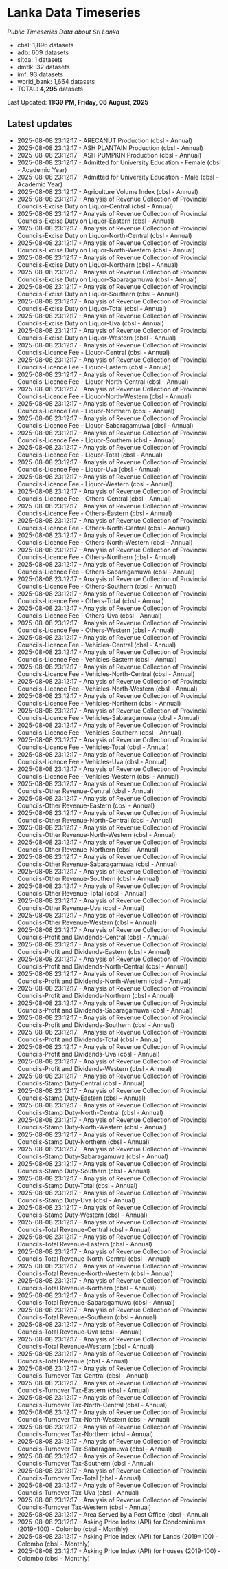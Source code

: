 # Lanka Data Timeseries
*Public Timeseries Data about Sri Lanka*

* cbsl: 1,896 datasets
* adb: 609 datasets
* sltda: 1 datasets
* dmtlk: 32 datasets
* imf: 93 datasets
* world_bank: 1,664 datasets
* TOTAL: **4,295** datasets

Last Updated: **11:39 PM, Friday, 08 August, 2025**

## Latest updates

* 2025-08-08 23:12:17 - ARECANUT Production (cbsl - Annual)
* 2025-08-08 23:12:17 - ASH PLANTAIN Production (cbsl - Annual)
* 2025-08-08 23:12:17 - ASH PUMPKIN Production (cbsl - Annual)
* 2025-08-08 23:12:17 - Admitted for University Education - Female (cbsl - Academic Year)
* 2025-08-08 23:12:17 - Admitted for University Education - Male (cbsl - Academic Year)
* 2025-08-08 23:12:17 - Agriculture Volume Index (cbsl - Annual)
* 2025-08-08 23:12:17 - Analysis of Revenue Collection of Provincial Councils-Excise Duty on Liquor-Central (cbsl - Annual)
* 2025-08-08 23:12:17 - Analysis of Revenue Collection of Provincial Councils-Excise Duty on Liquor-Eastern (cbsl - Annual)
* 2025-08-08 23:12:17 - Analysis of Revenue Collection of Provincial Councils-Excise Duty on Liquor-North-Central (cbsl - Annual)
* 2025-08-08 23:12:17 - Analysis of Revenue Collection of Provincial Councils-Excise Duty on Liquor-North-Western (cbsl - Annual)
* 2025-08-08 23:12:17 - Analysis of Revenue Collection of Provincial Councils-Excise Duty on Liquor-Northern (cbsl - Annual)
* 2025-08-08 23:12:17 - Analysis of Revenue Collection of Provincial Councils-Excise Duty on Liquor-Sabaragamuwa (cbsl - Annual)
* 2025-08-08 23:12:17 - Analysis of Revenue Collection of Provincial Councils-Excise Duty on Liquor-Southern (cbsl - Annual)
* 2025-08-08 23:12:17 - Analysis of Revenue Collection of Provincial Councils-Excise Duty on Liquor-Total (cbsl - Annual)
* 2025-08-08 23:12:17 - Analysis of Revenue Collection of Provincial Councils-Excise Duty on Liquor-Uva (cbsl - Annual)
* 2025-08-08 23:12:17 - Analysis of Revenue Collection of Provincial Councils-Excise Duty on Liquor-Western (cbsl - Annual)
* 2025-08-08 23:12:17 - Analysis of Revenue Collection of Provincial Councils-Licence Fee - Liquor-Central (cbsl - Annual)
* 2025-08-08 23:12:17 - Analysis of Revenue Collection of Provincial Councils-Licence Fee - Liquor-Eastern (cbsl - Annual)
* 2025-08-08 23:12:17 - Analysis of Revenue Collection of Provincial Councils-Licence Fee - Liquor-North-Central (cbsl - Annual)
* 2025-08-08 23:12:17 - Analysis of Revenue Collection of Provincial Councils-Licence Fee - Liquor-North-Western (cbsl - Annual)
* 2025-08-08 23:12:17 - Analysis of Revenue Collection of Provincial Councils-Licence Fee - Liquor-Northern (cbsl - Annual)
* 2025-08-08 23:12:17 - Analysis of Revenue Collection of Provincial Councils-Licence Fee - Liquor-Sabaragamuwa (cbsl - Annual)
* 2025-08-08 23:12:17 - Analysis of Revenue Collection of Provincial Councils-Licence Fee - Liquor-Southern (cbsl - Annual)
* 2025-08-08 23:12:17 - Analysis of Revenue Collection of Provincial Councils-Licence Fee - Liquor-Total (cbsl - Annual)
* 2025-08-08 23:12:17 - Analysis of Revenue Collection of Provincial Councils-Licence Fee - Liquor-Uva (cbsl - Annual)
* 2025-08-08 23:12:17 - Analysis of Revenue Collection of Provincial Councils-Licence Fee - Liquor-Western (cbsl - Annual)
* 2025-08-08 23:12:17 - Analysis of Revenue Collection of Provincial Councils-Licence Fee - Others-Central (cbsl - Annual)
* 2025-08-08 23:12:17 - Analysis of Revenue Collection of Provincial Councils-Licence Fee - Others-Eastern (cbsl - Annual)
* 2025-08-08 23:12:17 - Analysis of Revenue Collection of Provincial Councils-Licence Fee - Others-North-Central (cbsl - Annual)
* 2025-08-08 23:12:17 - Analysis of Revenue Collection of Provincial Councils-Licence Fee - Others-North-Western (cbsl - Annual)
* 2025-08-08 23:12:17 - Analysis of Revenue Collection of Provincial Councils-Licence Fee - Others-Northern (cbsl - Annual)
* 2025-08-08 23:12:17 - Analysis of Revenue Collection of Provincial Councils-Licence Fee - Others-Sabaragamuwa (cbsl - Annual)
* 2025-08-08 23:12:17 - Analysis of Revenue Collection of Provincial Councils-Licence Fee - Others-Southern (cbsl - Annual)
* 2025-08-08 23:12:17 - Analysis of Revenue Collection of Provincial Councils-Licence Fee - Others-Total (cbsl - Annual)
* 2025-08-08 23:12:17 - Analysis of Revenue Collection of Provincial Councils-Licence Fee - Others-Uva (cbsl - Annual)
* 2025-08-08 23:12:17 - Analysis of Revenue Collection of Provincial Councils-Licence Fee - Others-Western (cbsl - Annual)
* 2025-08-08 23:12:17 - Analysis of Revenue Collection of Provincial Councils-Licence Fee - Vehicles-Central (cbsl - Annual)
* 2025-08-08 23:12:17 - Analysis of Revenue Collection of Provincial Councils-Licence Fee - Vehicles-Eastern (cbsl - Annual)
* 2025-08-08 23:12:17 - Analysis of Revenue Collection of Provincial Councils-Licence Fee - Vehicles-North-Central (cbsl - Annual)
* 2025-08-08 23:12:17 - Analysis of Revenue Collection of Provincial Councils-Licence Fee - Vehicles-North-Western (cbsl - Annual)
* 2025-08-08 23:12:17 - Analysis of Revenue Collection of Provincial Councils-Licence Fee - Vehicles-Northern (cbsl - Annual)
* 2025-08-08 23:12:17 - Analysis of Revenue Collection of Provincial Councils-Licence Fee - Vehicles-Sabaragamuwa (cbsl - Annual)
* 2025-08-08 23:12:17 - Analysis of Revenue Collection of Provincial Councils-Licence Fee - Vehicles-Southern (cbsl - Annual)
* 2025-08-08 23:12:17 - Analysis of Revenue Collection of Provincial Councils-Licence Fee - Vehicles-Total (cbsl - Annual)
* 2025-08-08 23:12:17 - Analysis of Revenue Collection of Provincial Councils-Licence Fee - Vehicles-Uva (cbsl - Annual)
* 2025-08-08 23:12:17 - Analysis of Revenue Collection of Provincial Councils-Licence Fee - Vehicles-Western (cbsl - Annual)
* 2025-08-08 23:12:17 - Analysis of Revenue Collection of Provincial Councils-Other Revenue-Central (cbsl - Annual)
* 2025-08-08 23:12:17 - Analysis of Revenue Collection of Provincial Councils-Other Revenue-Eastern (cbsl - Annual)
* 2025-08-08 23:12:17 - Analysis of Revenue Collection of Provincial Councils-Other Revenue-North-Central (cbsl - Annual)
* 2025-08-08 23:12:17 - Analysis of Revenue Collection of Provincial Councils-Other Revenue-North-Western (cbsl - Annual)
* 2025-08-08 23:12:17 - Analysis of Revenue Collection of Provincial Councils-Other Revenue-Northern (cbsl - Annual)
* 2025-08-08 23:12:17 - Analysis of Revenue Collection of Provincial Councils-Other Revenue-Sabaragamuwa (cbsl - Annual)
* 2025-08-08 23:12:17 - Analysis of Revenue Collection of Provincial Councils-Other Revenue-Southern (cbsl - Annual)
* 2025-08-08 23:12:17 - Analysis of Revenue Collection of Provincial Councils-Other Revenue-Total (cbsl - Annual)
* 2025-08-08 23:12:17 - Analysis of Revenue Collection of Provincial Councils-Other Revenue-Uva (cbsl - Annual)
* 2025-08-08 23:12:17 - Analysis of Revenue Collection of Provincial Councils-Other Revenue-Western (cbsl - Annual)
* 2025-08-08 23:12:17 - Analysis of Revenue Collection of Provincial Councils-Profit and Dividends-Central (cbsl - Annual)
* 2025-08-08 23:12:17 - Analysis of Revenue Collection of Provincial Councils-Profit and Dividends-Eastern (cbsl - Annual)
* 2025-08-08 23:12:17 - Analysis of Revenue Collection of Provincial Councils-Profit and Dividends-North-Central (cbsl - Annual)
* 2025-08-08 23:12:17 - Analysis of Revenue Collection of Provincial Councils-Profit and Dividends-North-Western (cbsl - Annual)
* 2025-08-08 23:12:17 - Analysis of Revenue Collection of Provincial Councils-Profit and Dividends-Northern (cbsl - Annual)
* 2025-08-08 23:12:17 - Analysis of Revenue Collection of Provincial Councils-Profit and Dividends-Sabaragamuwa (cbsl - Annual)
* 2025-08-08 23:12:17 - Analysis of Revenue Collection of Provincial Councils-Profit and Dividends-Southern (cbsl - Annual)
* 2025-08-08 23:12:17 - Analysis of Revenue Collection of Provincial Councils-Profit and Dividends-Total (cbsl - Annual)
* 2025-08-08 23:12:17 - Analysis of Revenue Collection of Provincial Councils-Profit and Dividends-Uva (cbsl - Annual)
* 2025-08-08 23:12:17 - Analysis of Revenue Collection of Provincial Councils-Profit and Dividends-Western (cbsl - Annual)
* 2025-08-08 23:12:17 - Analysis of Revenue Collection of Provincial Councils-Stamp Duty-Central (cbsl - Annual)
* 2025-08-08 23:12:17 - Analysis of Revenue Collection of Provincial Councils-Stamp Duty-Eastern (cbsl - Annual)
* 2025-08-08 23:12:17 - Analysis of Revenue Collection of Provincial Councils-Stamp Duty-North-Central (cbsl - Annual)
* 2025-08-08 23:12:17 - Analysis of Revenue Collection of Provincial Councils-Stamp Duty-North-Western (cbsl - Annual)
* 2025-08-08 23:12:17 - Analysis of Revenue Collection of Provincial Councils-Stamp Duty-Northern (cbsl - Annual)
* 2025-08-08 23:12:17 - Analysis of Revenue Collection of Provincial Councils-Stamp Duty-Sabaragamuwa (cbsl - Annual)
* 2025-08-08 23:12:17 - Analysis of Revenue Collection of Provincial Councils-Stamp Duty-Southern (cbsl - Annual)
* 2025-08-08 23:12:17 - Analysis of Revenue Collection of Provincial Councils-Stamp Duty-Total (cbsl - Annual)
* 2025-08-08 23:12:17 - Analysis of Revenue Collection of Provincial Councils-Stamp Duty-Uva (cbsl - Annual)
* 2025-08-08 23:12:17 - Analysis of Revenue Collection of Provincial Councils-Stamp Duty-Western (cbsl - Annual)
* 2025-08-08 23:12:17 - Analysis of Revenue Collection of Provincial Councils-Total Revenue-Central (cbsl - Annual)
* 2025-08-08 23:12:17 - Analysis of Revenue Collection of Provincial Councils-Total Revenue-Eastern (cbsl - Annual)
* 2025-08-08 23:12:17 - Analysis of Revenue Collection of Provincial Councils-Total Revenue-North-Central (cbsl - Annual)
* 2025-08-08 23:12:17 - Analysis of Revenue Collection of Provincial Councils-Total Revenue-North-Western (cbsl - Annual)
* 2025-08-08 23:12:17 - Analysis of Revenue Collection of Provincial Councils-Total Revenue-Northern (cbsl - Annual)
* 2025-08-08 23:12:17 - Analysis of Revenue Collection of Provincial Councils-Total Revenue-Sabaragamuwa (cbsl - Annual)
* 2025-08-08 23:12:17 - Analysis of Revenue Collection of Provincial Councils-Total Revenue-Southern (cbsl - Annual)
* 2025-08-08 23:12:17 - Analysis of Revenue Collection of Provincial Councils-Total Revenue-Uva (cbsl - Annual)
* 2025-08-08 23:12:17 - Analysis of Revenue Collection of Provincial Councils-Total Revenue-Western (cbsl - Annual)
* 2025-08-08 23:12:17 - Analysis of Revenue Collection of Provincial Councils-Total Revenue (cbsl - Annual)
* 2025-08-08 23:12:17 - Analysis of Revenue Collection of Provincial Councils-Turnover Tax-Central (cbsl - Annual)
* 2025-08-08 23:12:17 - Analysis of Revenue Collection of Provincial Councils-Turnover Tax-Eastern (cbsl - Annual)
* 2025-08-08 23:12:17 - Analysis of Revenue Collection of Provincial Councils-Turnover Tax-North-Central (cbsl - Annual)
* 2025-08-08 23:12:17 - Analysis of Revenue Collection of Provincial Councils-Turnover Tax-North-Western (cbsl - Annual)
* 2025-08-08 23:12:17 - Analysis of Revenue Collection of Provincial Councils-Turnover Tax-Northern (cbsl - Annual)
* 2025-08-08 23:12:17 - Analysis of Revenue Collection of Provincial Councils-Turnover Tax-Sabaragamuwa (cbsl - Annual)
* 2025-08-08 23:12:17 - Analysis of Revenue Collection of Provincial Councils-Turnover Tax-Southern (cbsl - Annual)
* 2025-08-08 23:12:17 - Analysis of Revenue Collection of Provincial Councils-Turnover Tax-Total (cbsl - Annual)
* 2025-08-08 23:12:17 - Analysis of Revenue Collection of Provincial Councils-Turnover Tax-Uva (cbsl - Annual)
* 2025-08-08 23:12:17 - Analysis of Revenue Collection of Provincial Councils-Turnover Tax-Western (cbsl - Annual)
* 2025-08-08 23:12:17 - Area Served by a Post Office (cbsl - Annual)
* 2025-08-08 23:12:17 - Asking Price Index (API) for Condominiums (2019=100) - Colombo (cbsl - Monthly)
* 2025-08-08 23:12:17 - Asking Price Index (API) for Lands (2019=100) - Colombo (cbsl - Monthly)
* 2025-08-08 23:12:17 - Asking Price Index (API) for houses (2019-100) - Colombo (cbsl - Monthly)